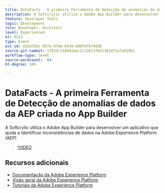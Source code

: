 ```yaml
---
title: DataFacts - A primeira Ferramenta de Detecção de anomalias de dados da AEP criada no App Builder
description: A Softcrylic utiliza o Adobe App Builder para desenvolver um aplicativo que ajuda a identificar inconsistências de dados na Adobe Experience Platform (AEP)
feature: Developer Tools
topic: Development
role: Developer, Architect
level: Experienced
kt: 9213
type: Event
exl-id: d2bd72bc-05fe-47e6-8439-b00f6fb740db
source-git-commit: 1792dc318643aec2c12613f621361d72a7a918b1
workflow-type: tm+mt
source-wordcount: '94'
ht-degree: 34%

---
```


# DataFacts - A primeira Ferramenta de Detecção de anomalias de dados da AEP criada no App Builder

A Softcrylic utiliza o Adobe App Builder para desenvolver um aplicativo que ajuda a identificar inconsistências de dados na Adobe Experience Platform (AEP)

>[!VIDEO](https://video.tv.adobe.com/v/337710/?quality=12&learn=on&hidetitle=true)

## Recursos adicionais

- [Documentação da Adobe Experience Platform](https://experienceleague.adobe.com/docs/experience-platform.html?lang=pt-BR)
- [Visão geral da Adobe Experience Platform](https://experienceleague.adobe.com/docs/experience-platform/landing/home.html?lang=pt-BR)
- [Tutoriais da Adobe Experience Platform](https://experienceleague.adobe.com/docs/platform-learn/tutorials/overview.html?lang=pt-BR)
